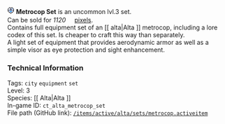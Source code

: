![ ](https://raw.githubusercontent.com/Ceterai/Enternia/main/items/active/alta/sets/metrocop.png) **Metrocop Set** is an uncommon lvl.3 set.  
Can be sold for *1120* <img src="https://starbounder.org/mediawiki/images/2/21/Pixel.png" width="12" height="16"/> [pixels](https://starbounder.org/Pixel).  
Contains full equipment set of an [[ alta|Alta ]] metrocop, including a lore codex of this set.
Is cheaper to craft this way than separately.  
A light set of equipment that provides aerodynamic armor as well as a simple visor as eye protection and sight enhancement.

### Technical Information

Tags: `city` `equipment` `set`  
Level: 3  
Species: [[ Alta|Alta ]]  
In-game ID: `ct_alta_metrocop_set`  
File path (GitHub link): [`/items/active/alta/sets/metrocop.activeitem`](https://github.com/Ceterai/Enternia/blob/main/items/active/alta/sets/metrocop.activeitem)
